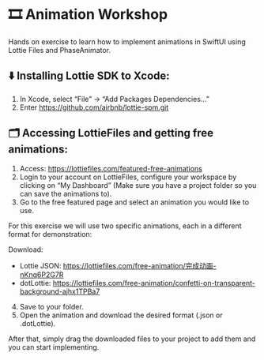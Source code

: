 # 🎞️ Animation Workshop
Hands on exercise to learn how to implement animations in SwiftUI using Lottie Files and PhaseAnimator.

## ⬇️ Installing Lottie SDK to Xcode:

1. In Xcode, select “File” → “Add Packages Dependencies…”
2. Enter https://github.com/airbnb/lottie-spm.git

## 🗂️ Accessing LottieFiles and getting free animations:

1. Access: https://lottiefiles.com/featured-free-animations
2. Login to your account on LottieFiles, configure your workspace by clicking on “My Dashboard” (Make sure you have a project folder so you can save the animations to).
3. Go to the free featured page and select an animation you would like to use.

For this exercise we will use two specific animations, each in a different format for demonstration:

Download:
- Lottie JSON: https://lottiefiles.com/free-animation/完成动画-nKnq6P2G7R
- dotLottie: https://lottiefiles.com/free-animation/confetti-on-transparent-background-ajhx1TPBa7

4. Save to your folder.
5. Open the animation and download the desired format (.json or .dotLottie).

After that, simply drag the downloaded files to your project to add them and you can start implementing.

